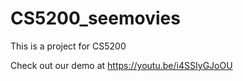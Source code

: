 # CS5200_seemovies
This is a project for CS5200

Check out our demo at https://youtu.be/i4SSIyGJoOU

